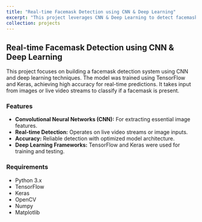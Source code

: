 ```yaml
---
title: "Real-time Facemask Detection using CNN & Deep Learning"
excerpt: "This project leverages CNN & Deep Learning to detect facemask usage in real-time.<br/><img src='/images/500x300.png'>"
collection: projects
---
```


## Real-time Facemask Detection using CNN & Deep Learning

This project focuses on building a facemask detection system using CNN and deep learning techniques. The model was trained using TensorFlow and Keras, achieving high accuracy for real-time predictions. It takes input from images or live video streams to classify if a facemask is present.

### Features
- **Convolutional Neural Networks (CNN):** For extracting essential image features.
- **Real-time Detection:** Operates on live video streams or image inputs.
- **Accuracy:** Reliable detection with optimized model architecture.
- **Deep Learning Frameworks:** TensorFlow and Keras were used for training and testing.

### Requirements
- Python 3.x
- TensorFlow
- Keras
- OpenCV
- Numpy
- Matplotlib
